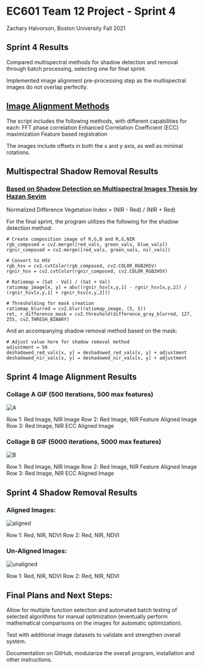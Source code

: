 # EC601 Team 12 Project - Sprint 4
Zachary Halvorson, Boston University Fall 2021


## Sprint 4 Results

Compared multispectral methods for shadow detection and removal through batch processing, selecting one for final sprint.

Implemented image alignment pre-processing step as the multispectral images do not overlap perfectly.

## [Image Alignment Methods](https://github.com/khufkens/align_images)

The script includes the following methods, with different capabilities for each:
FFT phase correlation
Enhanced Correlation Coefficient (ECC) maximization
Feature based registration

The images include offsets in both the x and y axis, as well as minimal rotations.

## Multispectral Shadow Removal Results

### [Based on Shadow Detection on Multispectral Images Thesis by Hazan Sevim](https://etd.lib.metu.edu.tr/upload/12619166/index.pdf)

Normalized Difference Vegetation Index = (NIR - Red) / (NIR + Red)

For the final sprint, the program utilizes the following for the shadow detection method:

	# Create composition image of R,G,B and R,G,NIR
	rgb_composed = cv2.merge([red_vals, green_vals, blue_vals])
	rgnir_composed = cv2.merge([red_vals, green_vals, nir_vals])

	# Convert to HSV
	rgb_hsv = cv2.cvtColor(rgb_composed, cv2.COLOR_RGB2HSV)
	rgnir_hsv = cv2.cvtColor(rgnir_composed, cv2.COLOR_RGB2HSV)
	
	# Ratiomap = (Sat - Val) / (Sat + Val)
	ratiomap_image[x, y] = abs((rgnir_hsv[x,y,1] - rgnir_hsv[x,y,2]) / (rgnir_hsv[x,y,1] + rgnir_hsv[x,y,2]))

	# Thresholding for mask creation
	ratiomap_blurred = cv2.blur(ratiomap_image, (5, 5))
	ret, r_difference_mask = cv2.threshold(difference_gray_blurred, 127, 255, cv2.THRESH_BINARY)

And an accompanying shadow removal method based on the mask:

	# Adjust value here for shadow removal method
	adjustment = 50
	deshadowed_red_vals[x, y] = deshadowed_red_vals[x, y] + adjustment
	deshadowed_nir_vals[x, y] = deshadowed_nir_vals[x, y] + adjustment


## Sprint 4 Image Alignment Results

### Collage A GIF (500 iterations, 500 max features)
![A](https://github.com/halveez/ec601_a1_proj12/blob/main/Sprint4/alignment_testA.gif)

Row 1: Red Image, NIR Image
Row 2: Red Image, NIR Feature Aligned Image
Row 3: Red Image, NIR ECC Aligned Image

### Collage B GIF (5000 iterations, 5000 max features)
![B](https://github.com/halveez/ec601_a1_proj12/blob/main/Sprint4/alignment_testB.gif)

Row 1: Red Image, NIR Image
Row 2: Red Image, NIR Feature Aligned Image
Row 3: Red Image, NIR ECC Aligned Image

## Sprint 4 Shadow Removal Results

### Aligned Images:
![aligned]()

Row 1: Red, NIR, NDVI
Row 2: Red, NIR, NDVI

### Un-Aligned Images:
![unaligned](https://github.com/halveez/ec601_a1_proj12/blob/main/Sprint4/unaligned.gif)

Row 1: Red, NIR, NDVI
Row 2: Red, NIR, NDVI


## Final Plans and Next Steps:

Allow for multiple function selection and automated batch testing of selected algorithms for manual optimization (eventually perform mathematical comparisons on the images for automatic optimization).

Test with additional image datasets to validate and strengthen overall system.

Documentation on GitHub, modularize the overall program, installation and other instructions.